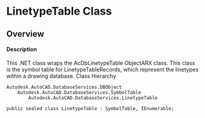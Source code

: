 # LinetypeTable Class

## Overview

#### Description
This .NET class wraps the AcDbLinetypeTable ObjectARX class. 
This class is the symbol table for LinetypeTableRecords, which represent the linetypes within a drawing database.
Class Hierarchy
```text
Autodesk.AutoCAD.DatabaseServices.DBObject
    Autodesk.AutoCAD.DatabaseServices.SymbolTable
        Autodesk.AutoCAD.DatabaseServices.LinetypeTable
```

```text
public sealed class LinetypeTable : SymbolTable, IEnumerable;
```